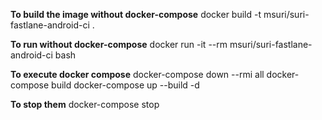 **To build the image without docker-compose**
docker build -t msuri/suri-fastlane-android-ci .

**To run without docker-compose**
docker run -it --rm msuri/suri-fastlane-android-ci bash

**To execute docker compose**
docker-compose down --rmi all
docker-compose build
docker-compose up --build -d

**To stop them**
docker-compose stop